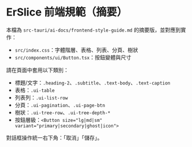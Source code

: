 # ErSlice 前端規範（摘要）

本檔為 `src-tauri/ai-docs/frontend-style-guide.md` 的摘要版，並對應到實作：
- `src/index.css`：字體階層、表格、列表、分頁、樹狀
- `src/components/ui/Button.tsx`：按鈕變體與尺寸

請在頁面中套用以下類別：
- 標題/文字：`.heading-2`、`.subtitle`、`.text-body`、`.text-caption`
- 表格：`.ui-table`
- 列表列：`.ui-list-row`
- 分頁：`.ui-pagination`、`.ui-page-btn`
- 樹狀：`.ui-tree-row`、`.ui-tree-depth-*`
- 按鈕層級：`<Button size="lg|md|sm" variant="primary|secondary|ghost|icon">`

對話框操作統一右下角：「取消」「儲存」。
